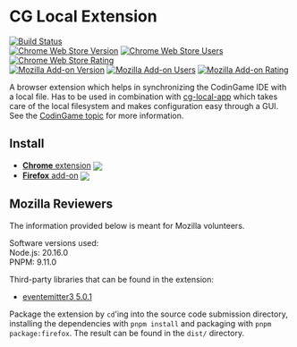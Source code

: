 # CG Local Extension

[link-cws]: https://chromewebstore.google.com/detail/cg-local/ihakjfajoihlncbnggmcmmeabclpfdgo
[link-amo]: https://addons.mozilla.org/en-US/firefox/addon/cg-local/

[![Build Status](https://github.com/jmerle/cg-local-ext/workflows/Build/badge.svg)](https://github.com/jmerle/cg-local-ext/actions/workflows/build.yml)  
[![Chrome Web Store Version](https://img.shields.io/chrome-web-store/v/ihakjfajoihlncbnggmcmmeabclpfdgo.svg)][link-cws]
[![Chrome Web Store Users](https://img.shields.io/chrome-web-store/users/ihakjfajoihlncbnggmcmmeabclpfdgo.svg)][link-cws]
[![Chrome Web Store Rating](https://img.shields.io/chrome-web-store/rating/ihakjfajoihlncbnggmcmmeabclpfdgo.svg)][link-cws]  
[![Mozilla Add-on Version](https://img.shields.io/amo/v/cg-local.svg)][link-amo]
[![Mozilla Add-on Users](https://img.shields.io/amo/users/cg-local.svg)][link-amo]
[![Mozilla Add-on Rating](https://img.shields.io/amo/rating/cg-local.svg)][link-amo]

A browser extension which helps in synchronizing the CodinGame IDE with a local file. Has to be used in combination with [cg-local-app](https://github.com/jmerle/cg-local-app) which takes care of the local filesystem and makes configuration easy through a GUI. See the [CodinGame topic](https://www.codingame.com/forum/t/cg-local/10359/1) for more information.

## Install
- [**Chrome** extension][link-cws] [<img valign="middle" src="https://img.shields.io/chrome-web-store/v/ihakjfajoihlncbnggmcmmeabclpfdgo.svg?label=%20">][link-cws]
- [**Firefox** add-on][link-amo] [<img valign="middle" src="https://img.shields.io/amo/v/cg-local.svg?label=%20">][link-amo]

## Mozilla Reviewers
The information provided below is meant for Mozilla volunteers.

Software versions used:  
Node.js: 20.16.0  
PNPM: 9.11.0

Third-party libraries that can be found in the extension:
- [eventemitter3 5.0.1](https://github.com/primus/eventemitter3/blob/5.0.1/index.js)

Package the extension by `cd`'ing into the source code submission directory, installing the dependencies with `pnpm install` and packaging with `pnpm package:firefox`. The result can be found in the `dist/` directory.
